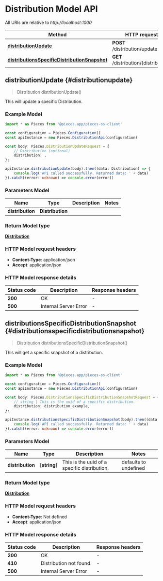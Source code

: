 # Distribution Model API

All URIs are relative to *http://localhost:1000*

Method | HTTP request
------------- | -------------
[**distributionUpdate**](DistributionApi#distributionupdate) | **POST** /distribution/update
[**distributionsSpecificDistributionSnapshot**](DistributionApi#distributionsspecificdistributionsnapshot) | **GET** /distribution/\{distribution\}


## **distributionUpdate** {#distributionupdate}
> Distribution distributionUpdate()

This will update a specific Distribution.

### Example Model

```typescript
import * as Pieces from '@pieces.app/pieces-os-client'

const configuration = Pieces.Configuration()
const apiInstance = new Pieces.DistributionApi(configuration)

const body: Pieces.DistributionUpdateRequest = {
    // Distribution (optional)
    distribution: ,
};

apiInstance.distributionUpdate(body).then((data: Distribution) => {
    console.log('API called successfully. Returned data: ' + data)
}).catch((error: unknown) => console.error(error))
```

### Parameters Model

Name | Type | Description  | Notes
------------- | ------------- | ------------- | -------------
 **distribution** | **Distribution**|  |


### Return Model type

[**Distribution**](../models/Distribution)

### HTTP Model request headers

- **Content-Type**: application/json
- **Accept**: application/json


### HTTP Model response details
| Status code | Description | Response headers
|-------------|-------------|------------------
**200** | OK |  -  |
**500** | Internal Server Error |  -  |

## **distributionsSpecificDistributionSnapshot** {#distributionsspecificdistributionsnapshot}
> Distribution distributionsSpecificDistributionSnapshot()

This will get a specific snapshot of a distribution.

### Example Model

```typescript
import * as Pieces from '@pieces.app/pieces-os-client'

const configuration = Pieces.Configuration()
const apiInstance = new Pieces.DistributionApi(configuration)

const body: Pieces.DistributionsSpecificDistributionSnapshotRequest = {
    // string | This is the uuid of a specific distribution.
    distribution: distribution_example,
};

apiInstance.distributionsSpecificDistributionSnapshot(body).then((data: Distribution) => {
    console.log('API called successfully. Returned data: ' + data)
}).catch((error: unknown) => console.error(error))
```

### Parameters Model

Name | Type | Description  | Notes
------------- | ------------- | ------------- | -------------
 **distribution** | [**string**] | This is the uuid of a specific distribution. | defaults to undefined


### Return Model type

[**Distribution**](../models/Distribution)

### HTTP Model request headers

- **Content-Type**: Not defined
- **Accept**: application/json


### HTTP Model response details
| Status code | Description | Response headers
|-------------|-------------|------------------
**200** | OK |  -  |
**410** | Distribution not found. |  -  |
**500** | Internal Server Error |  -  |


